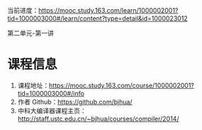 当前进度：https://mooc.study.163.com/learn/1000002001?tid=1000003000#/learn/content?type=detail&id=1000023012

第二单元-第一讲

# 课程信息
1. 课程地址：https://mooc.study.163.com/course/1000002001?tid=1000003000#/info
2. 作者 Github：https://github.com/bjhua/
3. 中科大编译器课程主页：http://staff.ustc.edu.cn/~bjhua/courses/compiler/2014/
